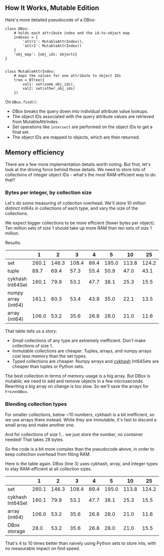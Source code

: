 ## How It Works, Mutable Edition

Here's more detailed pseudocode of a DBox:

```
class DBox:
    # holds each attribute index and the id-to-object map
    indexes = {
        'attr1': MutableAttrIndex(),
        'attr2': MutableAttrIndex()
    }
    'obj_map': {obj_ids: objects}
}


class MutableAttrIndex: 
    # maps the values for one attribute to object IDs
    tree = BTree({
        val1: set(some_obj_ids), 
        val2: set(other_obj_ids)
    })
```

On `DBox.find()`:
 - DBox breaks the query down into individual attribute value lookups.
 - The object IDs associated with the query attribute values are retrieved from MutableAttrIndex.
 - Set operations like `intersect` are performed on the object IDs to get a final set.
 - The object IDs are mapped to objects, which are then returned.

## Memory efficiency

There are a few more implementation details worth noting. But first, let's look at the driving force
behind those details. We need to store lots of collections of integer object IDs - what's the most RAM-efficient way to 
do that?

### Bytes per integer, by collection size

Let's do some measuring of collection overhead. We'll store 10 million distinct int64s in collections of each
type, and vary the size of the collections. 

We expect bigger collections to be more efficient (fewer bytes per object). Ten million sets of size 1 should 
take up more RAM than ten sets of size 1 million.

Results:

|                     | 1     | 2     | 3     | 4    | 5     | 10    | 25    | 50   | 100   | 1000  | 10000 |
|---------------------|-------|-------|-------|------|-------|-------|-------|------|-------|-------|-------|
| set                 | 260.1 | 146.3 | 108.4 | 89.4 | 195.0 | 113.8 | 124.2 | 78.3 | 116.9 | 65.5  | 85.5  |
| tuple               | 89.7  | 69.4  | 57.3  | 55.4 | 50.9  | 47.0  | 43.1  | 41.8 | 41.1  | 40.6  | 40.5  |
| cykhash Int64Set    | 160.1 | 79.9  | 53.1  | 47.7 | 38.1  | 25.3  | 15.5  | 23.5 | 22.4  | 17.1  | 13.7  |
| numpy array (int64) | 161.1 | 80.3  | 53.4  | 43.9 | 35.0  | 22.1  | 13.5  | 10.9 | 9.4   | 8.2   | 8.4   |
| array (int64)       | 106.0 | 53.2  | 35.6  | 26.8 | 28.0  | 21.0  | 11.6  | 10.6 | 9.1   | 8.3   | 8.1   |

That table tells us a story:
 - Small collections of any type are extremely inefficient. Don't make collections of size 1.
 - Immutable collections are cheaper. Tuples, arrays, and numpy arrays cost less memory than the set types.
 - Typed collections are cheaper. Numpy arrays and [cykhash](https://github.com/realead/cykhash) Int64Sets are cheaper than tuples or Python sets.

The best collection in terms of memory usage is a big array. But DBox is mutable; we need to add and remove
objects in a few microseconds. Rewriting a big array on change is too slow. So we'll save the arrays for 
`FrozenDBox`. 

### Blending collection types

For smaller collections, below ~10 numbers, cykhash is a bit inefficient, so we use arrays there instead.
While they are immutable, it's fast to discard a small array and make another one.

And for collections of size 1... we just store the number, no container needed! That takes 28 bytes.

So the code is a bit more complex than the pseudocode above, in order to keep collection overhead from filling RAM.

Here is the table again. DBox (line 3) uses cykhash, array, and integer types to stay RAM-efficient at all 
collection sizes.

|                     | 1     | 2     | 3     | 4    | 5     | 10    | 25    | 50   | 100   | 1000  | 10000 |
|---------------------|-------|-------|-------|------|-------|-------|-------|------|-------|-------|-------|
| set                 | 260.1 | 146.3 | 108.4 | 89.4 | 195.0 | 113.8 | 124.2 | 78.3 | 116.9 | 65.5  | 85.5  |
| cykhash Int64Set    | 160.1 | 79.9  | 53.1  | 47.7 | 38.1  | 25.3  | 15.5  | 23.5 | 22.4  | 17.1  | 13.7  |
| array (int64)       | 106.0 | 53.2  | 35.6  | 26.8 | 28.0  | 21.0  | 11.6  | 10.6 | 9.1   | 8.3   | 8.1   |
| DBox storage   | 28.0  | 53.2  | 35.6  | 26.8 | 28.0  | 21.0  | 15.5  | 23.5 | 22.4  | 17.1  | 13.7  |

That's 4 to 10 times better than naively using Python sets to store ints, with no measurable impact on find speed.
